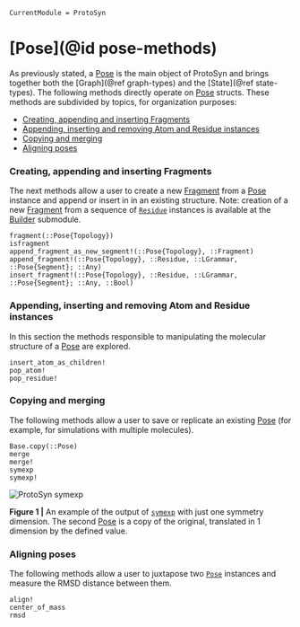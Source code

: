 ```@meta
CurrentModule = ProtoSyn
```

# [Pose](@id pose-methods)

As previously stated, a [Pose](@ref) is the main object of ProtoSyn and brings together both the [Graph](@ref graph-types) and the [State](@ref state-types). The following methods directly operate on [Pose](@ref) structs. These methods are subdivided by topics, for organization purposes:

+ [Creating, appending and inserting Fragments](@ref)
+ [Appending, inserting and removing Atom and Residue instances](@ref)
+ [Copying and merging](@ref)
+ [Aligning poses](@ref)

### Creating, appending and inserting Fragments

The next methods allow a user to create a new [Fragment](@ref) from a [Pose](@ref) instance and append or insert in in an existing structure. Note: creation of a new [Fragment](@ref) from a sequence of [`Residue`](@ref) instances is available at the [Builder](@ref) submodule.

```@docs
fragment(::Pose{Topology})
isfragment
append_fragment_as_new_segment!(::Pose{Topology}, ::Fragment)
append_fragment!(::Pose{Topology}, ::Residue, ::LGrammar, ::Pose{Segment}; ::Any)
insert_fragment!(::Pose{Topology}, ::Residue, ::LGrammar, ::Pose{Segment}; ::Any, ::Bool)
```

### Appending, inserting and removing Atom and Residue instances

In this section the methods responsible to manipulating the molecular structure of a [Pose](@ref) are explored.

```@docs
insert_atom_as_children!
pop_atom!
pop_residue!
```

### Copying and merging

The following methods allow a user to save or replicate an existing [Pose](@ref)
(for example, for simulations with multiple molecules).

```@docs
Base.copy(::Pose)
merge
merge!
symexp
symexp!
```

![ProtoSyn symexp](../../../assets/ProtoSyn-symexp.png)

**Figure 1 |** An example of the output of [`symexp`](@ref) with just one symmetry dimension. The second [Pose](@ref) is a copy of the original, translated in 1 dimension by the defined value.

### Aligning poses

The following methods allow a user to juxtapose two [`Pose`](@ref) instances and measure the RMSD distance between them.

```@docs
align!
center_of_mass
rmsd
```